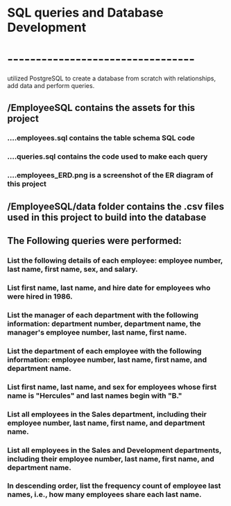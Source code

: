 # SQL queries and Database Development
# ---------------------------------
utilized PostgreSQL to create a database from scratch with relationships, add data and perform queries.

## /EmployeeSQL contains the assets for this project
### ....employees.sql contains the table schema SQL code
### ....queries.sql contains the code used to make each query
### ....employees_ERD.png is a screenshot of the ER diagram of this project

## /EmployeeSQL/data folder contains the .csv files used in this project to build into the database

## The Following queries were performed:

### List the following details of each employee: employee number, last name, first name, sex, and salary.
### List first name, last name, and hire date for employees who were hired in 1986.
### List the manager of each department with the following information: department number, department name, the manager's employee number, last name, first name.
### List the department of each employee with the following information: employee number, last name, first name, and department name.
### List first name, last name, and sex for employees whose first name is "Hercules" and last names begin with "B."
### List all employees in the Sales department, including their employee number, last name, first name, and department name.
### List all employees in the Sales and Development departments, including their employee number, last name, first name, and department name.
### In descending order, list the frequency count of employee last names, i.e., how many employees share each last name.

